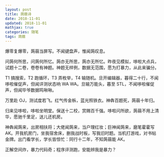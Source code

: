 ```yaml
---
layout: post
title: 蒟蒻诗
date: 2018-11-01
updated: 2018-11-01
mathjax: true
categories: 随笔
tags: 蒟蒻
---
```


爆零复爆零，蒟蒻当屏写。不闻键盘声，惟闻蒟叹息。

<!-- more -->

问蒟何所思，问蒟何所忆。蒟亦无所思，蒟亦无所忆。昨夜见模拟，哆啦大点兵，试题十二卷，卷卷有神题。神题无样例，数据无范围，愿为打暴力，从此来骗分。

T1 搞搜索，T2 跑循环，T3 弄枚举，T4 输随机。旦开编辑器，暮得二十行，不闻哆啦催促声，但闻评测状态响 WA WA。旦输万能头，暮至 STL，不闻哆啦催促声，但闻毕爷数据鸣啾啾。

万里赴 OJ，测试度若飞。红气传金柝，蓝光照铁衣。神犇百题死，蒟蒻十年归。

归来见哆啦，哆啦坐明堂。保送十二校，赏赐百千强。哆啦问所欲，蒟蒻不用上清华，愿驰千里足，送儿还机房。

神犇闻蒟来，出房相扶将；大佬闻蒟来，当户理红妆；巨神闻蒟来，磨笔霍霍写 AK。开我机房门，坐我宿舍床，删我战时板，写我旧时题。当机打游戏，对书帖金牌。出门看学长，学长皆惊忙：同行十二年，不知蒟蒻能 AK。

正解空间炸，暴力代码奇；程序评测跑，安能辨我是暴力？